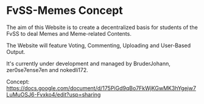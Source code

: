 # FvSS-Memes Concept
The aim of this Website is to create a decentralized basis for students of the FvSS to deal Memes and Meme-related Contents.

The Website will feature Voting, Commenting, Uploading and User-Based Output.

It's currently under development and managed by BruderJohann, zer0se7ense7en and nokedli172.

Concept: https://docs.google.com/document/d/175PiGd9qBo7FkWjKGwMK3hYgejw7LuMuOSJ6-Fvxko4/edit?usp=sharing
